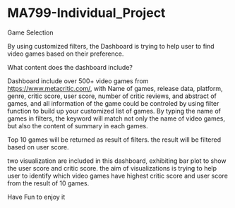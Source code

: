 # MA799-Individual_Project
 Game Selection

By using customized filters, the Dashboard is trying to help user to find video games based on their preference.

What content does the dashboard include?

Dashboard include over 500+ video games from https://www.metacritic.com/, with Name of games, release data, platform, genre, critic score, user score, number of critic reviews, and abstract of games, and all information of the game could be controled by using filter function to build up your customized list of games. By typing the name of games in filters, the keyword will match not only the name of video games, but also the content of summary in each games. 

Top 10 games will be returned as result of filters. the result will be filtered based on user score. 

two visualization are included in this dashboard, exhibiting bar plot to show the user score and critic score. the aim of visualizations is trying to help user to identify which video games have highest critic score and user score from the result of 10 games. 

Have Fun to enjoy it 

